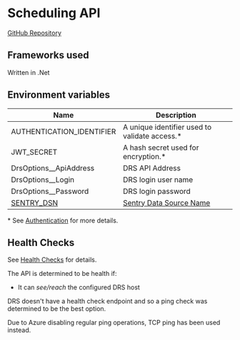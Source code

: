 # Scheduling API

<a class="badge badge--secondary" href="https://github.com/City-of-Lincoln-Council/HousingRepairsSchedulingApi">GitHub Repository</a>

## Frameworks used

Written in .Net

## Environment variables
| Name                                                                    | Description                                                                              |
|-------------------------------------------------------------------------|------------------------------------------------------------------------------------------|
| AUTHENTICATION_IDENTIFIER                                               | A unique identifier used to validate access.*                                            |
| JWT_SECRET                                                              | A hash secret used for encryption.*                                                      |
| DrsOptions__ApiAddress                                                  | DRS API Address                                                                          |
| DrsOptions__Login                                                       | DRS login user name                                                                      |
| DrsOptions__Password                                                    | DRS login password                                                                       |
| [SENTRY_DSN](/docs/alerting-and-monitoring/intro#azure-component-setup) | [Sentry Data Source Name](https://docs.sentry.io/product/sentry-basics/dsn-explainer/)   |

\* See [Authentication](/docs/apis/authentication) for more details.

## Health Checks

See [Health Checks](/docs/apis/health-checks) for details.

The API is determined to be health if:

- It can _see/reach_ the configured DRS host

DRS doesn't have a health check endpoint and so a ping check was determined to be the best option.

Due to Azure disabling regular ping operations, TCP ping has been used instead.
